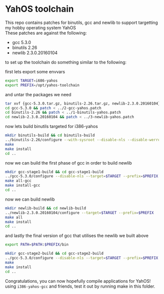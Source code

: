 # YahOS toolchain

This repo contains patches for binutils, gcc and newlib to support targetting my hobby operating system YahOS  
These patches are against the following:

* gcc 5.3.0
* binutils 2.26
* newlib 2.3.0.20160104

to set up the toolchain do something similar to the following:  

first lets export some envvars

```sh
export TARGET=i686-yahos 
export PREFIX=/opt/yahos-toolchain
```

and untar the packages we need 

```sh
tar xvf {gcc-5.3.0.tar.gz, binutils-2.26.tar.gz, newlib-2.3.0.20160104}
cd gcc-5.3.0 && patch < ../2-gcc-yahos.patch
cd binutils-2.26 && patch < ../1-binutils-yahos.patch
cd newlib-2.3.0.20160104 && patch < ../3-newlib-yahos.patch
```

now lets build binutils targeted for i386-yahos

```sh
mkdir binutils-build && cd binutils-build
../binutils-2.26/configure --with-sysroot --disable-nls --disable-werror --target=$TARGET --prefix=$PREFIX
make
make install
cd ..
```

now we can build the first phase of gcc in order to build newlib 

```sh
mkdir gcc-stage1-build && cd gcc-stage1-build
../gcc-5.3.0/configure --disable-nls --target=$TARGET --prefix=$PREFIX --with-gnu-as --with-gnu-ld --with-newlib --without-headers
make all-gcc
make install-gcc
cd ..
```

now we can build newlib

```sh
mkdir newlib-build && cd newlib-build
../newlib-2.3.0.20160104/configure --target=$TARGET --prefix=$PREFIX
make all
make install
cd ..
```

and lastly the final version of gcc that utilises the newlib we built above

```sh
export PATH=$PATH:$PREFIX/bin

mkdir gcc-stage2-build && cd gcc-stage2-build 
../gcc-5.3.0/configure --disable-nls --target=$TARGET --prefix=$PREFIX --with-gnu-as --with-gnu-ld --with-newlib --disable-shared --disable-libssp --enable-languages=c,c++
make
make install
cd ..
```

Congratulations, you can now hopefully compile applications for YahOS! using `i386-yahos-gcc` and friends, test it out by running make in this folder.
